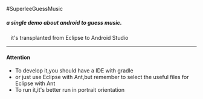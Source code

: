 #SuperleeGuessMusic
<h5>a single demo about android to guess music.</h5>
&nbsp;&nbsp;&nbsp;it's transplanted from Eclipse to Android Studio
<hr>
<h4>Attention</h4>
<ul>
	<li>To develop it,you should have a IDE with gradle</li>
	<li> or just use Eclipse with Ant,but remember to select the useful files for Eclipse with Ant</li>
	<li>To run it,it's better run in portrait orientation</li>
</ul>


